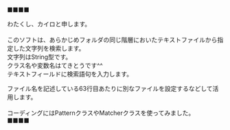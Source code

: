 
■■■■<br>

わたくし、カイロと申します。<br>
<br>
このソフトは、あらかじめフォルダの同じ階層においたテキストファイルから指定した文字列を検索します。<br>
文字列はString型です。<br>
クラス名や変数名はてきとうです^^<br>
テキストフィールドに検索語句を入力します。<br>

ファイル名を記述している63行目あたりに別なファイルを設定するなどして活用します。<br>
<br>
コーディングにはPatternクラスやMatcherクラスを使ってみました。<br>
■■■■
